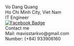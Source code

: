 <body>
    <div class="name">Vo Dang Quang</div>
    <div class="about">Ho Chi Minh City, Viet Nam</div>
    <div class="about">IT Engineer</div>
    <div class="social-icons">
        <a href="https://www.facebook.com/catus11311/">
            <img src="https://img.shields.io/badge/Facebook-blue?style=for-the-badge&logo=facebook&logoColor=white" alt="Facebook Badge"/>
        </a>
        <a href="https://github.com/QuangVo11311" class="github"><i class="fab fa-github"></i>
        <a href="https://twitter.com/mavisstarkvo" class="twitter"><i class="fab fa-twitter"></i></a>
        <a href="https://www.instagram.com/cactus_vdq/" class="insta"><i class="fab fa-instagram"></i></a>
    </div>
    <div class="contact">
        <span>Contact me</span>
        <div>
            <i class="fas fa-envelope"></i>
            <span>Mail: mavisstarkvo@gmail.com</span>
        </div>
        <div>
            <i class="fas fa-mobile"></i>
            <span>Number: (+84) 933906160</span>
        </div>
    </div>
</body>
